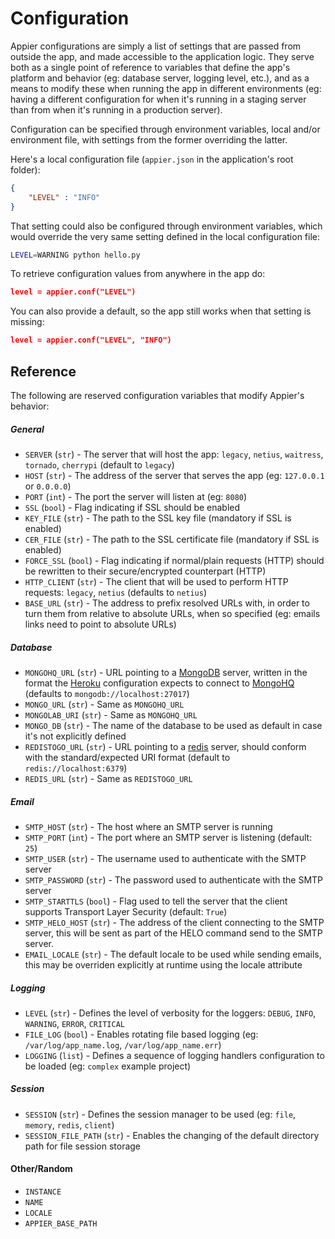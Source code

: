 # Configuration

Appier configurations are simply a list of settings that are passed from outside the app,
and made accessible to the application logic. They serve both as a single point of
reference to variables that define the app's platform and behavior (eg: database
server, logging level, etc.), and as a means to modify these when running the app in
different environments (eg: having a different configuration for when it's running
in a staging server than from when it's running in a production server).

Configuration can be specified through environment variables, local and/or environment
file, with settings from the former overriding the latter.

Here's a local configuration file (`appier.json` in the application's root folder):

```json
{
    "LEVEL" : "INFO"
}
```

That setting could also be configured through environment variables, which would override
the very same setting defined in the local configuration file:

```bash
LEVEL=WARNING python hello.py
```

To retrieve configuration values from anywhere in the app do:

```json
level = appier.conf("LEVEL")
```

You can also provide a default, so the app still works when that setting is missing:

```json
level = appier.conf("LEVEL", "INFO")
```

## Reference

The following are reserved configuration variables that modify Appier's behavior:

##### General

* `SERVER` (`str`) - The server that will host the app: `legacy`, `netius`, `waitress`, `tornado`, `cherrypi` (default to `legacy`)
* `HOST` (`str`) - The address of the server that serves the app (eg: `127.0.0.1` or `0.0.0.0`)
* `PORT` (`int`) - The port the server will listen at (eg: `8080`)
* `SSL` (`bool`) - Flag indicating if SSL should be enabled
* `KEY_FILE` (`str`) - The path to the SSL key file (mandatory if SSL is enabled)
* `CER_FILE` (`str`) - The path to the SSL certificate file (mandatory if SSL is enabled)
* `FORCE_SSL` (`bool`) - Flag indicating if normal/plain requests (HTTP) should be rewritten to their secure/encrypted counterpart (HTTP)
* `HTTP_CLIENT` (`str`) - The client that will be used to perform HTTP requests: `legacy`, `netius` (defaults to `netius`)
* `BASE_URL` (`str`) - The address to prefix resolved URLs with, in order to turn them from relative to absolute URLs, when so specified (eg: emails links need to point to absolute URLs)

##### Database

* `MONGOHQ_URL` (`str`) - URL pointing to a [MongoDB](http://www.mongodb.org/) server, written in the format the [Heroku](https://www.heroku.com/) configuration expects to connect to [MongoHQ](https://bridge.mongohq.com/signup) (defaults to `mongodb://localhost:27017`)
* `MONGO_URL` (`str`) - Same as `MONGOHQ_URL`
* `MONGOLAB_URI` (`str`) - Same as `MONGOHQ_URL`
* `MONGO_DB` (`str`) - The name of the database to be used as default in case it's not explicitly defined
* `REDISTOGO_URL` (`str`) - URL pointing to a [redis](http://redis.io/) server, should conform with the standard/expected URI format (default to `redis://localhost:6379`)
* `REDIS_URL` (`str`) - Same as `REDISTOGO_URL`

##### Email

* `SMTP_HOST` (`str`) - The host where an SMTP server is running
* `SMTP_PORT` (`int`) - The port where an SMTP server is listening (default: `25`)
* `SMTP_USER` (`str`) - The username used to authenticate with the SMTP server
* `SMTP_PASSWORD` (`str`) - The password used to authenticate with the SMTP server
* `SMTP_STARTTLS` (`bool`) - Flag used to tell the server that the client supports Transport
Layer Security (default: `True`)
* `SMTP_HELO_HOST` (`str`) - The address of the client connecting to the SMTP server, this will
be sent as part of the HELO command send to the SMTP server.
* `EMAIL_LOCALE` (`str`) - The default locale to be used while sending emails, this may be
overriden explicitly at runtime using the locale attribute

##### Logging

* `LEVEL` (`str`) - Defines the level of verbosity for the loggers: `DEBUG`, `INFO`, `WARNING`, `ERROR`, `CRITICAL`
* `FILE_LOG` (`bool`) - Enables rotating file based logging (eg: `/var/log/app_name.log`,
`/var/log/app_name.err`)
* `LOGGING` (`list`) - Defines a sequence of logging handlers configuration to be loaded
(eg: `complex` example project)

##### Session

* `SESSION` (`str`) - Defines the session manager to be used (eg: `file`, `memory`, `redis`, `client`)
* `SESSION_FILE_PATH` (`str`) - Enables the changing of the default directory path for file session storage

#### Other/Random

* `INSTANCE`
* `NAME`
* `LOCALE`
* `APPIER_BASE_PATH`
